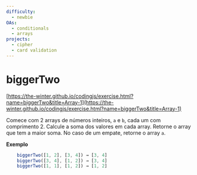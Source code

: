 ```yaml
---
difficulty:
  - newbie
OAs:
  - conditionals
  - arrays
projects:
  - cipher
  - card validation
---
```


# biggerTwo

[https://the-winter.github.io/codingjs/exercise.html?name=biggerTwo&title=Array-1](https://the-winter.github.io/codingjs/exercise.html?name=biggerTwo&title=Array-1)

Comece com 2 arrays de números inteiros, `a` e `b`, cada um com comprimento 2.
Calcule a soma dos valores em cada array. Retorne o array que tem a
maior soma. No caso de um empate, retorne o array `a`.

__Exemplo__

```js
    biggerTwo([1, 2], [3, 4]) → [3, 4]
    biggerTwo([3, 4], [1, 2]) → [3, 4]
    biggerTwo([1, 1], [1, 2]) → [1, 2]
```
